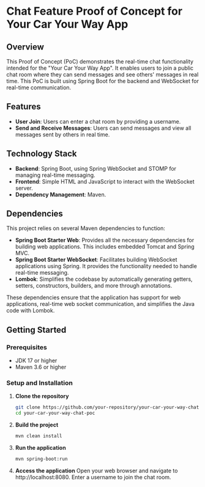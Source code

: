 # Chat Feature Proof of Concept for Your Car Your Way App

## Overview
This Proof of Concept (PoC) demonstrates the real-time chat functionality intended for the "Your Car Your Way App". It enables users to join a public chat room where they can send messages and see others' messages in real time. This PoC is built using Spring Boot for the backend and WebSocket for real-time communication.

## Features
- **User Join**: Users can enter a chat room by providing a username.
- **Send and Receive Messages**: Users can send messages and view all messages sent by others in real time.

## Technology Stack
- **Backend**: Spring Boot, using Spring WebSocket and STOMP for managing real-time messaging.
- **Frontend**: Simple HTML and JavaScript to interact with the WebSocket server.
- **Dependency Management**: Maven.

## Dependencies
This project relies on several Maven dependencies to function:

- **Spring Boot Starter Web**: Provides all the necessary dependencies for building web applications. This includes embedded Tomcat and Spring MVC.
- **Spring Boot Starter WebSocket**: Facilitates building WebSocket applications using Spring. It provides the functionality needed to handle real-time messaging.
- **Lombok**: Simplifies the codebase by automatically generating getters, setters, constructors, builders, and more through annotations.

These dependencies ensure that the application has support for web applications, real-time web socket communication, and simplifies the Java code with Lombok.

## Getting Started

### Prerequisites
- JDK 17 or higher
- Maven 3.6 or higher

### Setup and Installation
1. **Clone the repository**
   ```bash
   git clone https://github.com/your-repository/your-car-your-way-chat-poc.git
   cd your-car-your-way-chat-poc

2. **Build the project**
    ```bash
    mvn clean install

2. **Run the application**
    ```bash
    mvn spring-boot:run

4. **Access the application**
    Open your web browser and navigate to http://localhost:8080. Enter a username to join the chat room.
